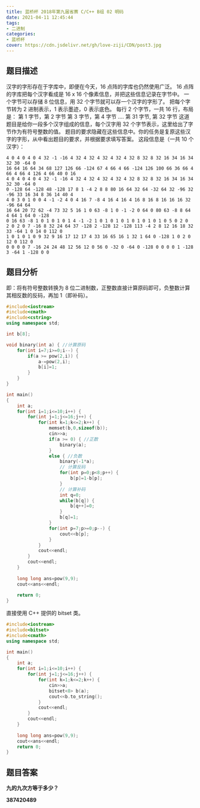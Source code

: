 ```yaml
---
title: 蓝桥杯 2018年第九届省赛 C/C++ B组 02 明码
date: 2021-04-11 12:45:44
tags:
- 二进制
categories:
- 蓝桥杯
cover: https://cdn.jsdelivr.net/gh/love-ziji/CDN/post3.jpg
---
```


## 题目描述

汉字的字形存在于字库中，即便在今天，16 点阵的字库也仍然使用广泛。
16 点阵的字库把每个汉字看成是 16 x 16 个像素信息，并把这些信息记录在字节中。
一个字节可以存储 8 位信息，用 32 个字节就可以存一个汉字的字形了。
把每个字节转为 2 进制表示，1 表示墨迹，0 表示底色。
每行 2 个字节，一共 16 行，布局是：
    第 1 字节，第 2 字节
    第 3 字节，第 4 字节
    ....
    第 31 字节, 第 32 字节
这道题目是给你一段多个汉字组成的信息，每个汉字用 32 个字节表示，这里给出了字节作为有符号整数的值。
题目的要求隐藏在这些信息中。你的任务是复原这些汉字的字形，从中看出题目的要求，并根据要求填写答案。
这段信息是（一共 10 个汉字）：

```
4 0 4 0 4 0 4 32 -1 -16 4 32 4 32 4 32 4 32 4 32 8 32 8 32 16 34 16 34 32 30 -64 0 
16 64 16 64 34 68 127 126 66 -124 67 4 66 4 66 -124 126 100 66 36 66 4 66 4 66 4 126 4 66 40 0 16 
4 0 4 0 4 0 4 32 -1 -16 4 32 4 32 4 32 4 32 4 32 8 32 8 32 16 34 16 34 32 30 -64 0 
0 -128 64 -128 48 -128 17 8 1 -4 2 8 8 80 16 64 32 64 -32 64 32 -96 32 -96 33 16 34 8 36 14 40 4 
4 0 3 0 1 0 0 4 -1 -2 4 0 4 16 7 -8 4 16 4 16 4 16 8 16 8 16 16 16 32 -96 64 64 
16 64 20 72 62 -4 73 32 5 16 1 0 63 -8 1 0 -1 -2 0 64 0 80 63 -8 8 64 4 64 1 64 0 -128 
0 16 63 -8 1 0 1 0 1 0 1 4 -1 -2 1 0 1 0 1 0 1 0 1 0 1 0 1 0 5 0 2 0 
2 0 2 0 7 -16 8 32 24 64 37 -128 2 -128 12 -128 113 -4 2 8 12 16 18 32 33 -64 1 0 14 0 112 0 
1 0 1 0 1 0 9 32 9 16 17 12 17 4 33 16 65 16 1 32 1 64 0 -128 1 0 2 0 12 0 112 0 
0 0 0 0 7 -16 24 24 48 12 56 12 0 56 0 -32 0 -64 0 -128 0 0 0 0 1 -128 3 -64 1 -128 0 0 
```

## 题目分析

即：将有符号整数转换为 8 位二进制数，正整数直接计算原码即可，负整数计算其相反数的反码，再加 1（即补码）。

```c++
#include<iostream>
#include<cmath>
#include<cstring>
using namespace std;

int b[8];

void binary(int a) { //计算原码 
	for(int i=7;i>=0;i--) {
		if(a >= pow(2,i)) {
			a-=pow(2,i);
			b[i]=1;
		}
	}
}

int main()
{
	int a;
	for(int i=1;i<=10;i++) {
		for(int j=1;j<=16;j++) {
			for(int k=1;k<=2;k++) {
				memset(b,0,sizeof(b));
				cin>>a;
				if(a >= 0) { //正数 
					binary(a);
				}
				else { //负数 
					binary(-1*a);
					// 计算反码 
					for(int p=0;p<8;p++) {
						b[p]=1-b[p];
					}
					// 计算补码 
					int q=0;
					while(b[q]) {
						b[q++]=0;
					}
					b[q]=1;
				}
				for(int p=7;p>=0;p--) {
					cout<<b[p];
				}
			}
			cout<<endl;
		}
		cout<<endl;
	}
	
	long long ans=pow(9,9);
	cout<<ans<<endl;
	
	return 0;
}
```

直接使用 C++ 提供的 bitset 类。

```c++
#include<iostream>
#include<bitset>
#include<cmath>
using namespace std;

int main()
{
	int a;
	for(int i=1;i<=10;i++) {
		for(int j=1;j<=16;j++) {
			for(int k=1;k<=2;k++) {
				cin>>a;
				bitset<8> b(a);
				cout<<b.to_string();
			}
			cout<<endl;
		}
		cout<<endl;
	}
	
	long long ans=pow(9,9);
	cout<<ans<<endl;
	return 0;
}
```

## 题目答案

**九的九次方等于多少？**

**387420489**